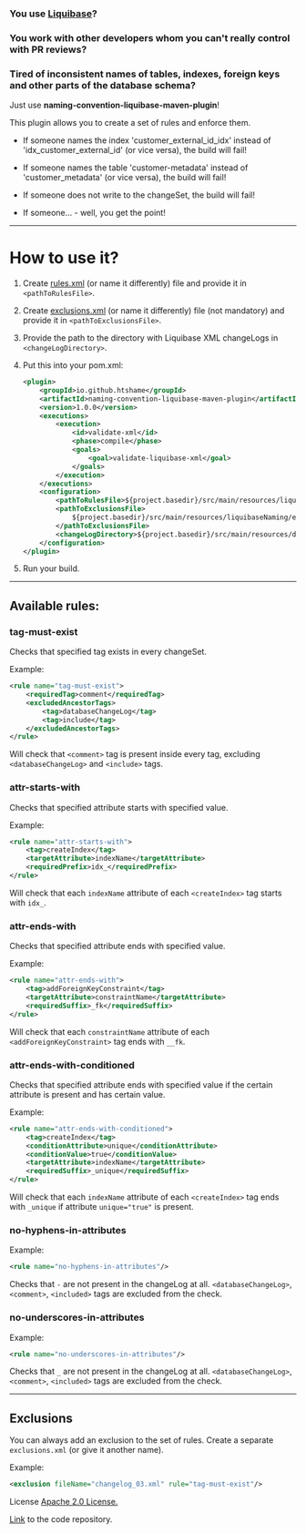 ### You use [Liquibase](https://github.com/liquibase/liquibase)?

### You work with other developers whom you can't really control with PR reviews?

### Tired of inconsistent names of tables, indexes, foreign keys and other parts of the database schema?

Just use <b>naming-convention-liquibase-maven-plugin</b>!

This plugin allows you to create a set of rules and enforce them.

- If someone names the index 'customer_external_id_idx' instead of 'idx_customer_external_id' (or vice versa), the build
  will fail!

- If someone names the table 'customer-metadata' instead of 'customer_metadata' (or vice versa), the build will fail!

- If someone does not write <comment> to the changeSet, the build will fail!

- If someone... - well, you get the point!

---

# How to use it?

1. Create [rules.xml](https://github.com/htshame/naming-convention-liquibase-maven-plugin/blob/main/docs/schema/example/rules_example.xml) (or name it differently) file and provide it in `<pathToRulesFile>`.
2. Create [exclusions.xml](https://github.com/htshame/naming-convention-liquibase-maven-plugin/blob/main/docs/schema/example/exclusions_example.xml) (or name it differently) file (not mandatory) and provide it in `<pathToExclusionsFile>`.
3. Provide the path to the directory with Liquibase XML changeLogs in `<changeLogDirectory>`.
4. Put this into your pom.xml:
    ```xml
    <plugin>
        <groupId>io.github.htshame</groupId>
        <artifactId>naming-convention-liquibase-maven-plugin</artifactId>
        <version>1.0.0</version>
        <executions>
            <execution>
                <id>validate-xml</id>
                <phase>compile</phase>
                <goals>
                    <goal>validate-liquibase-xml</goal>
                </goals>
            </execution>
        </executions>
        <configuration>
            <pathToRulesFile>${project.basedir}/src/main/resources/liquibaseNaming/ruleset.xml</pathToRulesFile>
            <pathToExclusionsFile>
                ${project.basedir}/src/main/resources/liquibaseNaming/exclusions.xml
            </pathToExclusionsFile>
            <changeLogDirectory>${project.basedir}/src/main/resources/db</changeLogDirectory>
        </configuration>
    </plugin>
    ```

5. Run your build.

---

## Available rules:

### tag-must-exist

Checks that specified tag exists in every changeSet.

Example:

```xml
<rule name="tag-must-exist">
    <requiredTag>comment</requiredTag>
    <excludedAncestorTags>
        <tag>databaseChangeLog</tag>
        <tag>include</tag>
    </excludedAncestorTags>
</rule>
```

Will check that `<comment>` tag is present inside every tag, excluding `<databaseChangeLog>` and `<include>` tags.

### attr-starts-with

Checks that specified attribute starts with specified value.

Example:

```xml
<rule name="attr-starts-with">
    <tag>createIndex</tag>
    <targetAttribute>indexName</targetAttribute>
    <requiredPrefix>idx_</requiredPrefix>
</rule>
```

Will check that each `indexName` attribute of each `<createIndex>` tag starts with `idx_`.

### attr-ends-with

Checks that specified attribute ends with specified value.

Example:

```xml
<rule name="attr-ends-with">
    <tag>addForeignKeyConstraint</tag>
    <targetAttribute>constraintName</targetAttribute>
    <requiredSuffix>_fk</requiredSuffix>
</rule>
```

Will check that each `constraintName` attribute of each `<addForeignKeyConstraint>` tag ends with `__fk`.

### attr-ends-with-conditioned

Checks that specified attribute ends with specified value if the certain attribute is present and has certain value.

Example:

```xml
<rule name="attr-ends-with-conditioned">
    <tag>createIndex</tag>
    <conditionAttribute>unique</conditionAttribute>
    <conditionValue>true</conditionValue>
    <targetAttribute>indexName</targetAttribute>
    <requiredSuffix>_unique</requiredSuffix>
</rule>
```

Will check that each `indexName` attribute of each `<createIndex>` tag ends with `_unique` if attribute `unique="true"`
is present.

### no-hyphens-in-attributes

Example:

```xml
<rule name="no-hyphens-in-attributes"/>
```

Checks that `-` are not present in the changeLog at all. `<databaseChangeLog>`, `<comment>`, `<included>` tags are
excluded from the check.

### no-underscores-in-attributes

Example:

```xml
<rule name="no-underscores-in-attributes"/>
```

Checks that `_` are not present in the changeLog at all. `<databaseChangeLog>`, `<comment>`, `<included>` tags are
excluded from the check.

---

## Exclusions

You can always add an exclusion to the set of rules. Create a separate `exclusions.xml` (or give it another name).

Example:

```xml
<exclusion fileName="changelog_03.xml" rule="tag-must-exist"/>
```

License
[Apache 2.0 License.](https://github.com/htshame/naming-convention-liquibase-maven-plugin/blob/main/LICENSE)

[Link](https://github.com/htshame/naming-convention-liquibase-maven-plugin) to the code repository.

